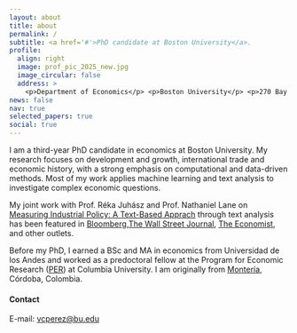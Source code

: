 ```yaml
---
layout: about
title: about
permalink: /
subtitle: <a href='#'>PhD candidate at Boston University</a>.
profile:
  align: right
  image: prof_pic_2025_new.jpg
  image_circular: false
  address: >
    <p>Department of Economics</p> <p>Boston University</p> <p>270 Bay State Road</p> <p>Boston, MA.</p>
news: false
nav: true
selected_papers: true
social: true
---
```


I am a third-year PhD candidate in economics at Boston University. My research focuses on development and growth, international trade and economic history, with a strong emphasis on computational and data-driven methods. Most of my work applies machine learning and text analysis to investigate complex economic questions.

My joint work with Prof. Réka Juhász and Prof. Nathaniel Lane on <a href="https://papers.ssrn.com/sol3/papers.cfm?abstract_id=5262841">Measuring Industrial Policy: A Text-Based Apprach</a> through text analysis has been featured in <a href="https://www.bloomberg.com/news/features/2023-07-25/global-subsidy-wars-force-us-allies-to-pay-up-for-chips-evs?in_source=embedded-checkout-banner">Bloomberg</a>,<a href="https://www.wsj.com/articles/this-part-of-bidenomics-needs-more-economics-2cea1641">The Wall Street Journal</a>, <a href="https://www.economist.com/special-report/2023/10/02/governments-across-the-world-are-discovering-homeland-economics">The Economist</a>, and other outlets.

Before my PhD, I earned a BSc and MA in economics from Universidad de los Andes and worked as a predoctoral fellow at the Program for Economic Research (<a href="https://econ.columbia.edu/per/">PER</a>) at Columbia University. I am originally from <a href="https://en.wikipedia.org/wiki/Monteria"> Montería</a>, Córdoba, Colombia.

#### **Contact**

E-mail: <a href="mailto:vcperez@bu.edu">vcperez@bu.edu</a>



<!-- Put your address / P.O. box / other info right below your picture. You can also disable any these elements by editing `profile` property of the YAML header of your `_pages/about.md`. Edit `_bibliography/papers.bib` and Jekyll will render your [publications page](/al-folio/publications/) automatically. Link to your social media connections, too. This theme is set up to use [Font Awesome icons](http://fortawesome.github.io/Font-Awesome/) and [Academicons](https://jpswalsh.github.io/academicons/), like the ones below. Add your Facebook, Twitter, LinkedIn, Google Scholar, or just disable all of them. -->
